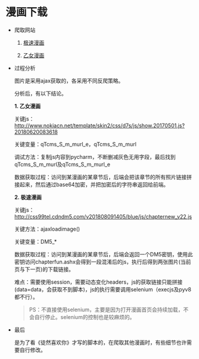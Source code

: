 # 漫画下载

- 爬取网站

  1. [极速漫画](http://tel.1kkk.com)

  2. [乙女漫画](http://www.nokiacn.net/)

- 过程分析

  图片是采用ajax获取的，各采用不同反爬策略。

  分析后，有以下结论。

  **1. 乙女漫画**

    关键js：http://www.nokiacn.net/template/skin2/css/d7s/js/show.20170501.js?20180620083618

    关键变量：qTcms_S_m_murl_e，qTcms_S_m_murl

    调试方法：复制js内容到pycharm，不断删减灰色无用字段，最后找到qTcms_S_m_murl及qTcms_S_m_murl_e

    数据获取过程：访问到某漫画的某章节后，后端会把该章节的所有照片链接拼接起来，然后通过base64加密，并把加密后的字符串返回给前端。

  **2. 极速漫画**

    关键js：http://css99tel.cdndm5.com/v201808091405/blue/js/chapternew_v22.js

    关键方法：ajaxloadimage()

    关键变量：DM5_*

    数据获取过程：访问到某漫画的某章节后，后端会返回一个DM5密钥，使用此密钥访问chapterfun.ashx会得到一段混淆后的js，执行后得到两张图片(当前页与下一页)的下载链接。

    难点：需要使用session，需要动态变化headers，js的获取链接只能拼接(data=data，会获取不到脚本)，js的执行需要调用selenium（execjs及pyv8都不行）。

    > PS：不直接使用selenium，主要是因为打开漫画首页会持续加载，不会自行停止。selenium的控制也是较麻烦的。

- 最后

  是为了看《徒然喜欢你》才写的脚本的，在爬取其他漫画时，有些细节也许需要自行修改。

     
